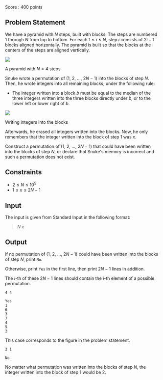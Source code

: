 Score : $400$ points

## Problem Statement

We have a pyramid with $N$ steps, built with blocks.
The steps are numbered $1$ through $N$ from top to bottom.
For each $1 \leq i \leq N$, step $i$ consists of $2i-1$ blocks aligned horizontally.
The pyramid is built so that the blocks at the centers of the steps are aligned vertically.

![](https://atcoder.jp/img/agc006/a2bde72df5ad036d1699f4a74d74a370.png)

A pyramid with $N=4$ steps

Snuke wrote a permutation of ($1$, $2$, $...$, $2N-1$) into the blocks of step $N$.
Then, he wrote integers into all remaining blocks, under the following rule:

- The integer written into a block $b$ must be equal to the median of the three integers written into the three blocks directly under $b$, or to the lower left or lower right of $b$.

![](https://atcoder.jp/img/agc006/a940f1d8303f255e1f91d17a5696633f.png)

Writing integers into the blocks

Afterwards, he erased all integers written into the blocks.
Now, he only remembers that the integer written into the block of step $1$ was $x$.

Construct a permutation of ($1$, $2$, $...$, $2N-1$) that could have been written into the blocks of step $N$, or declare that Snuke's memory is incorrect and such a permutation does not exist.

## Constraints

- $2 \leq N \leq 10^5$
- $1 \leq x \leq 2N-1$

## Input

The input is given from Standard Input in the following format:

> $N$ $x$

## Output

If no permutation of ($1$, $2$, $...$, $2N-1$) could have been written into the blocks of step $N$, print `No`.

Otherwise, print `Yes` in the first line, then print $2N-1$ lines in addition.

The $i$-th of these $2N-1$ lines should contain the $i$-th element of a possible permutation.

```input1
4 4
```

```output1
Yes
1
6
3
7
4
5
2
```

This case corresponds to the figure in the problem statement.

```input2
2 1
```

```output2
No
```

No matter what permutation was written into the blocks of step $N$, the integer written into the block of step $1$ would be $2$.